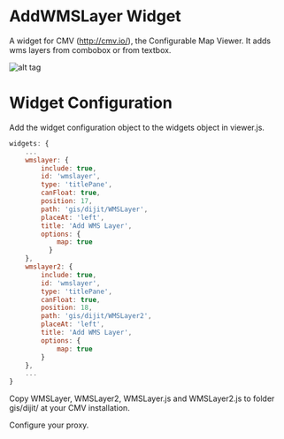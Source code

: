 # AddWMSLayer Widget
A widget for CMV (http://cmv.io/), the Configurable Map Viewer. It adds wms layers from combobox or from textbox.

![alt tag](https://github.com/vojvod/CMV_addWMSLayer_Widget/blob/master/cmv_addwmslayer_widget.png)

# Widget Configuration
Add the widget configuration object to the widgets object in viewer.js.
```javascript
widgets: {
    ...
    wmslayer: {
  	    include: true,
  		id: 'wmslayer',
  		type: 'titlePane',
  		canFloat: true,
  		position: 17,
  		path: 'gis/dijit/WMSLayer',
  		placeAt: 'left',
  		title: 'Add WMS Layer',
  		options: {
  		    map: true
  		  }
  	},
  	wmslayer2: {
        include: true,
      	id: 'wmslayer',
      	type: 'titlePane',
      	canFloat: true,
      	position: 18,
      	path: 'gis/dijit/WMSLayer2',
      	placeAt: 'left',
      	title: 'Add WMS Layer',
      	options: {
      	    map: true
      	}
    },
    ...
}
```
Copy WMSLayer, WMSLayer2, WMSLayer.js and WMSLayer2.js to folder gis/dijit/ at your CMV installation.

Configure your proxy.
